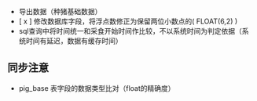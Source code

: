 - 导出数据（种猪基础数据）
- [ x ] 修改数据库字段，将浮点数修正为保留两位小数点的( FLOAT(6,2) )
- sql查询中将时间统一和采食开始时间作比较，不以系统时间为判定依据（系统时间有延迟，数据有缓存时间）


## 同步注意
- pig_base 表字段的数据类型比对（float的精确度）

